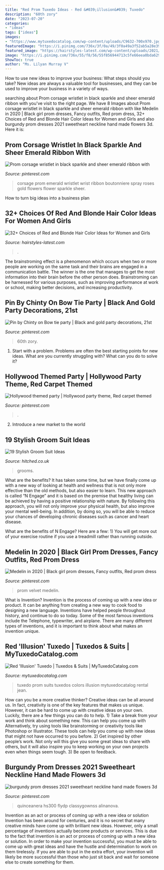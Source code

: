```yaml
---
title: "Red Prom Tuxedo Ideas - Red &#039;illusion&#039; Tuxedo"
description: "60th zory"
date: "2023-07-20"
categories:
- "ideas"
tags: ["ideas"]
images:
- "https://www.mytuxedocatalog.com/wp-content/uploads/C9632-700x970.jpg"
featuredImage: "https://i.pinimg.com/736x/3f/0a/49/3f0a49a3f52ab5a28e390feebde7ce77.jpg"
featured_image: "https://hairstyles-latest.com/wp-content/uploads/2021/06/red-and-blonde-hair-16-1068x1424.jpg"
image: "https://i.pinimg.com/736x/55/f8/56/55f856944713c5fe66eea0bda62978d7.jpg"
ShowToc: true
author: "Ms. Lilyan Murray V"
---
```



How to use new ideas to improve your business: What steps should you take?
New ideas are always a valuable tool for businesses, and they can be used to improve your business in a variety of ways.

	

		
searching about Prom corsage wristlet in black sparkle and sheer emerald ribbon with you've visit to the right page. We have 8 Images about Prom corsage wristlet in black sparkle and sheer emerald ribbon with like Medelin in 2020 | Black girl prom dresses, Fancy outfits, Red prom dress, 32+ Choices of Red and Blonde Hair Color Ideas for Women and Girls and also burgundy prom dresses 2021 sweetheart neckline hand made flowers 3d. Here it is:
		
    
## Prom Corsage Wristlet In Black Sparkle And Sheer Emerald Ribbon With

<img loading=lazy src="https://i.pinimg.com/736x/77/60/19/776019c9d5fc2ec15d3289e8007c7832.jpg" onerror="this.onerror=null;this.src='https://tse2.mm.bing.net/th?id=OIP.QNYuSqmHo7H1bErUxV24egHaLJ&amp;pid=15.1';" alt="Prom corsage wristlet in black sparkle and sheer emerald ribbon with">

_Source: pinterest.com_

>corsage prom emerald wristlet wrist ribbon boutonniere spray roses gold flowers flower sparkle sheer. 

	

How to turn big ideas into a business plan
 

    
## 32+ Choices Of Red And Blonde Hair Color Ideas For Women And Girls

<img loading=lazy src="https://hairstyles-latest.com/wp-content/uploads/2021/06/red-and-blonde-hair-16-1068x1424.jpg" onerror="this.onerror=null;this.src='https://tse2.mm.bing.net/th?id=OIP.JdYQzaA78K6tcrlsrUP60AHaJ4&amp;pid=15.1';" alt="32+ Choices of Red and Blonde Hair Color Ideas for Women and Girls">

_Source: hairstyles-latest.com_

>. 

	

The brainstroming effect is a phenomenon which occurs when two or more people are working on the same task and their brains are engaged in a communication battle. The winner is the one that manages to get the most information into their brain before the other person does. Brainstroming can be harnessed for various purposes, such as improving performance at work or school, making better decisions, and increasing productivity.

    
## Pin By Chinty On Bow Tie Party | Black And Gold Party Decorations, 21st

<img loading=lazy src="https://i.pinimg.com/736x/3f/0a/49/3f0a49a3f52ab5a28e390feebde7ce77.jpg" onerror="this.onerror=null;this.src='https://tse2.mm.bing.net/th?id=OIP.xnqWAWeqVx8BVS58ZP3RDAHaFj&amp;pid=15.1';" alt="Pin by Chinty on Bow tie party | Black and gold party decorations, 21st">

_Source: pinterest.com_

>60th zory. 

	

1. Start with a problem. Problems are often the best starting points for new ideas. What are you currently struggling with? What can you do to solve it? 

    
## Hollywood Themed Party | Hollywood Party Theme, Red Carpet Themed

<img loading=lazy src="https://i.pinimg.com/736x/55/f8/56/55f856944713c5fe66eea0bda62978d7.jpg" onerror="this.onerror=null;this.src='https://tse2.mm.bing.net/th?id=OIP.Op0SOSynJWVTpi8q4jU8GgHaJ3&amp;pid=15.1';" alt="Hollywood themed party | Hollywood party theme, Red carpet themed">

_Source: pinterest.com_

>. 

	

2. Introduce a new market to the world 

    
## 19 Stylish Groom Suit Ideas

<img loading=lazy src="https://cdn0.hitched.co.uk/articles/images/1/5/8/3/img_73851/groom-suit-ideas-black-tie-white-jacket.jpg" onerror="this.onerror=null;this.src='https://tse4.mm.bing.net/th?id=OIP.4keuiqfC7xiSawnyCKoxqAHaLF&amp;pid=15.1';" alt="19 Stylish Groom Suit Ideas">

_Source: hitched.co.uk_

>grooms. 

	

What are the benefits?
It has taken some time, but we have finally come up with a new way of looking at health and wellness that is not only more effective than the old methods, but also easier to learn. This new approach is called “N Engage” and it is based on the premise that healthy living can be achieved by having a positive relationship with nature.
By following this approach, you will not only improve your physical health, but also improve your mental well-being. In addition, by doing so, you will be able to reduce your chances of developing chronic diseases such as cancer and heart disease.

What are the benefits of N Engage? Here are a few: 
        1) You will get more out of your exercise routine if you use a treadmill rather than running outside.

    
## Medelin In 2020 | Black Girl Prom Dresses, Fancy Outfits, Red Prom Dress

<img loading=lazy src="https://i.pinimg.com/736x/87/86/b2/8786b2cda3e7dd079201ffb5d706b072.jpg" onerror="this.onerror=null;this.src='https://tse4.mm.bing.net/th?id=OIP.7X_Hz92wrmU2VxgD725K8gHaJ3&amp;pid=15.1';" alt="Medelin in 2020 | Black girl prom dresses, Fancy outfits, Red prom dress">

_Source: pinterest.com_

>prom velvet medelin. 

	

What is Invention?
Invention is the process of coming up with a new idea or product. It can be anything from creating a new way to cook food to designing a new language. Inventions have helped people throughout history, and continue to do so today. Some of the most famous inventions include the Telephone, typewriter, and airplane. There are many different types of inventions, and it is important to think about what makes an invention unique.

    
## Red &#039;Illusion&#039; Tuxedo | Tuxedos &amp; Suits | MyTuxedoCatalog.com

<img loading=lazy src="https://www.mytuxedocatalog.com/wp-content/uploads/C9632-700x970.jpg" onerror="this.onerror=null;this.src='https://tse2.mm.bing.net/th?id=OIP.DeN_d5Hvv4MhPzLS1p-YawHaKQ&amp;pid=15.1';" alt="Red &#039;Illusion&#039; Tuxedo | Tuxedos &amp; Suits | MyTuxedoCatalog.com">

_Source: mytuxedocatalog.com_

>tuxedo prom suits tuxedos colors illusion mytuxedocatalog rental jean. 

	

How can you be a more creative thinker?
Creative ideas can be all around us. In fact, creativity is one of the key features that makes us unique. However, it can be hard to come up with creative ideas on your own. Luckily, there are a few things you can do to help. 1) Take a break from your work and think about something new. This can help you come up with Alternatively, try using tools like brainstorming or creativity tools like Photoshop or Illustrator. These tools can help you come up with new ideas that might not have occurred to you before. 2) Get inspired by other people’s work. Not only will this give you some great ideas to share with others, but it will also inspire you to keep working on your own projects even when things seem tough. 3) Be open to feedback.

    
## Burgundy Prom Dresses 2021 Sweetheart Neckline Hand Made Flowers 3d

<img loading=lazy src="https://i.pinimg.com/736x/3e/6d/28/3e6d2899087b001317bea256148e2fdf.jpg" onerror="this.onerror=null;this.src='https://tse2.mm.bing.net/th?id=OIP.uThtI9OJsITV7FOoLr_ylQHaO0&amp;pid=15.1';" alt="burgundy prom dresses 2021 sweetheart neckline hand made flowers 3d">

_Source: pinterest.com_

>quinceanera hs300 flydp classygownss alinanova. 

	

Invention as an act or process of coming up with a new idea or solution
Invention has been around for centuries, and it is no secret that many creative minds have come up with brilliant new ideas. However, only a small percentage of inventions actually become products or services. This is due to the fact that invention is an act or process of coming up with a new idea or solution. In order to make your invention successful, you must be able to come up with great ideas and have the hustle and determination to work on them tirelessly. If you are able to put in the extra effort, your invention will likely be more successful than those who just sit back and wait for someone else to create something for them.

